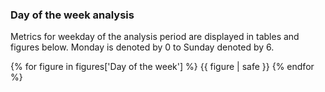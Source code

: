 
### <a name="weekday-analysis"></a>Day of the week analysis

Metrics for weekday of the analysis period are displayed in tables and figures below. Monday is denoted by 0 to Sunday denoted by 6.

{% for figure in figures['Day of the week'] %}
  {{ figure | safe }}
{% endfor %}
